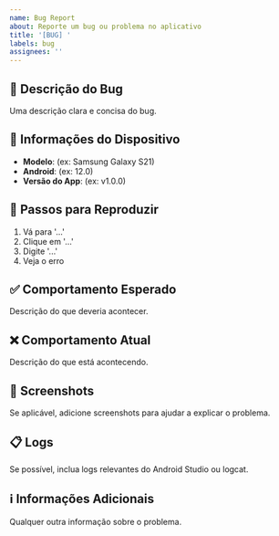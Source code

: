 ```yaml
---
name: Bug Report
about: Reporte um bug ou problema no aplicativo
title: '[BUG] '
labels: bug
assignees: ''
---
```


## 🐛 Descrição do Bug
Uma descrição clara e concisa do bug.

## 📱 Informações do Dispositivo
- **Modelo**: (ex: Samsung Galaxy S21)
- **Android**: (ex: 12.0)
- **Versão do App**: (ex: v1.0.0)

## 🔄 Passos para Reproduzir
1. Vá para '...'
2. Clique em '...'
3. Digite '...'
4. Veja o erro

## ✅ Comportamento Esperado
Descrição do que deveria acontecer.

## ❌ Comportamento Atual
Descrição do que está acontecendo.

## 📸 Screenshots
Se aplicável, adicione screenshots para ajudar a explicar o problema.

## 📋 Logs
Se possível, inclua logs relevantes do Android Studio ou logcat.

## ℹ️ Informações Adicionais
Qualquer outra informação sobre o problema.